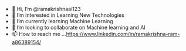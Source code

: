 - 👋 Hi, I’m @ramakrishnaai123
- 👀 I’m interested in Learning New Technologies
- 🌱 I’m currently learning Machine Learning
- 💞️ I’m looking to collaborate on Machine learning and AI
- 📫 How to reach me ...https://www.linkedin.com/in/ramakrishna-ram-a86389154/

<!---
ramakrishnaai123/ramakrishnaai123 is a ✨ special ✨ repository because its `README.md` (this file) appears on your GitHub profile.
You can click the Preview link to take a look at your changes.
--->
